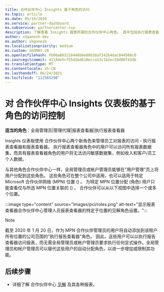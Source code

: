 ```yaml
---
title: 合作伙伴中心 Insights 基于角色的访问
ms.topic: article
ms.date: 05/19/2020
ms.service: partner-dashboard
ms.subservice: partnercenter-csp
description: 了解查看 Insights 报表所需的合作伙伴中心角色。 其中包括执行报表查看器和报表查看器的角色。
author: shganesh-dev
ms.author: shganesh
ms.localizationpriority: medium
ms.custom: SEOMAY.20
ms.openlocfilehash: fb06a863218446b0e88b38af242b4dac044560c0
ms.sourcegitcommit: 4118de5cf55d1bd618ecca13c1b2ec59d80f43db
ms.translationtype: MT
ms.contentlocale: zh-CN
ms.lasthandoff: 06/24/2021
ms.locfileid: "112565298"
---
```

# <a name="role-based-access-control-to-the-partner-center-insights-dashboard"></a>对 合作伙伴中心 Insights 仪表板的基于角色的访问控制

**适当的角色**：全局管理员|管理代理|报表查看器|执行报表查看器

Insights 仪表板使用 合作伙伴中心两个新角色来管理员工对报表的访问 - 执行报表查看器和报表查看器。  执行报表查看器角色中的用户可以访问所有报表数据集，而具有报表查看器角色的用户将无法访问敏感数据集，例如收入和客户/员工个人数据。  

与其他角色合作伙伴中心一样，全局管理员或帐户管理员能够在"用户管理"页上将用户分配到这些角色。 这些角色可在整个公司中适用，也可以适用于特定 Microsoft 合作伙伴网络 (MPN) 位置 () 。 为特定 MPN 位置分配 (角色) 用户只能查看仅与所选 MPN 位置关联的 () 。 合作伙伴可以从以下视图中选择一个或多个位置。

:::image type="content" source="images/pci/roles.png" alt-text="显示报表查看器合作伙伴中心管理人员报表查看器的特定于位置的见解角色设置。":::

>[!Note]
> 截至 2020 年 1 月 20 日，作为 MPN 合作伙伴管理员的用户将自动添加到该租户所有位置的公司范围的"执行报告查看器"角色。 因此，这些用户可以以执行报告查看器访问报表，而无需全局管理员或帐户管理员要求执行任何显式操作。全局管理员和帐户管理员可以替代这些用户的自动分配角色，以进一步增加或限制其功能。

## <a name="next-steps"></a>后续步骤

- 详细了解 合作伙伴中心 [见解](partner-center-insights.md) 及其各种报表。
